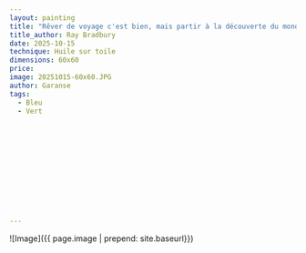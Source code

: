 ```yaml
---
layout: painting
title: "Rêver de voyage c'est bien, mais partir à la découverte du monde avec ses yeux, c'est mieux." 
title_author: Ray Bradbury
date: 2025-10-15
technique: Huile sur toile
dimensions: 60x60
price: 
image: 20251015-60x60.JPG
author: Garanse
tags:
  - Bleu 
  - Vert
  
  
 
  
  
  
  
 
 
  
  
  
---
```

![Image]({{ page.image | prepend: site.baseurl}})

